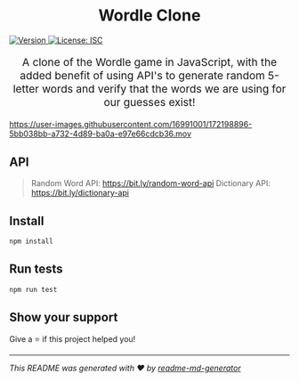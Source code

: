 <h1 align="center">Wordle Clone</h1>
<p>
  <a href="https://www.npmjs.com/package/wordle" target="_blank">
    <img alt="Version" src="https://img.shields.io/npm/v/wordle.svg">
  </a>
  <a href="#" target="_blank">
    <img alt="License: ISC" src="https://img.shields.io/badge/License-ISC-yellow.svg" />
  </a>
</p>

<p style="font-size: 1.2rem; text-align: center;">A clone of the Wordle game in JavaScript, with the added benefit of using API's to generate random 5-letter words and verify that the words we are using for our guesses exist!</p>

https://user-images.githubusercontent.com/16991001/172198896-5bb038bb-a732-4d89-ba0a-e97e66cdcb36.mov

## API

> Random Word API: https://bit.ly/random-word-api
> Dictionary API: https://bit.ly/dictionary-api

## Install

```sh
npm install
```

## Run tests

```sh
npm run test
```

## Show your support

Give a ⭐️ if this project helped you!

---

_This README was generated with ❤️ by [readme-md-generator](https://github.com/kefranabg/readme-md-generator)_
